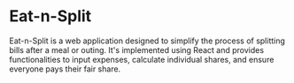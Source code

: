 # Eat-n-Split
 Eat-n-Split is a web application designed to simplify the process of splitting bills after a meal or outing. It's implemented using React and provides functionalities to input expenses, calculate individual shares, and ensure everyone pays their fair share.
